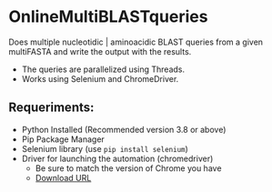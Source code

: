 # OnlineMultiBLASTqueries
Does multiple nucleotidic | aminoacidic BLAST queries from a given multiFASTA and write the output with the results. 
- The queries are parallelized using Threads. 
- Works using Selenium and ChromeDriver. 

## Requeriments:
 - Python Installed (Recommended version 3.8 or above)
 - Pip Package Manager
 - Selenium library (use `pip install selenium`)
 - Driver for launching the automation (chromedriver)
   - Be sure to match the version of Chrome you have
   - [Download URL](https://sites.google.com/chromium.org/driver/downloads?authuser=0)
 
